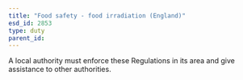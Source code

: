 ```yaml
---
title: "Food safety - food irradiation (England)"
esd_id: 2853
type: duty
parent_id:  
---
```


A local authority must enforce these Regulations in its area and give assistance to other authorities.

